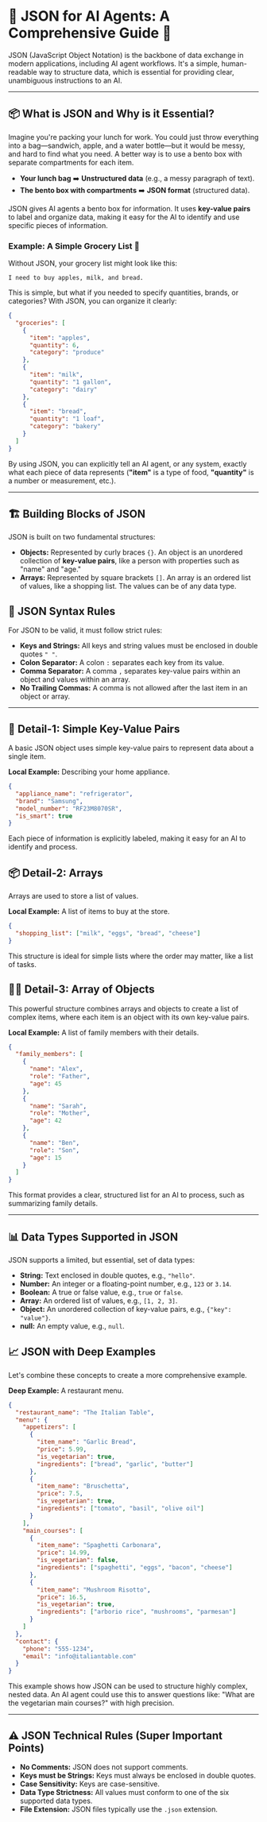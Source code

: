 # 🧠 JSON for AI Agents: A Comprehensive Guide 🤖

JSON (JavaScript Object Notation) is the backbone of data exchange in modern applications, including AI agent workflows. It's a simple, human-readable way to structure data, which is essential for providing clear, unambiguous instructions to an AI.

-----

## 📦 What is JSON and Why is it Essential?

Imagine you're packing your lunch for work. You could just throw everything into a bag—sandwich, apple, and a water bottle—but it would be messy, and hard to find what you need. A better way is to use a bento box with separate compartments for each item.

  - **Your lunch bag** ➡️ **Unstructured data** (e.g., a messy paragraph of text).
  - **The bento box with compartments** ➡️ **JSON format** (structured data).

JSON gives AI agents a bento box for information. It uses **key-value pairs** to label and organize data, making it easy for the AI to identify and use specific pieces of information.

### Example: A Simple Grocery List 🍎

Without JSON, your grocery list might look like this:

`I need to buy apples, milk, and bread.`

This is simple, but what if you needed to specify quantities, brands, or categories? With JSON, you can organize it clearly:

```json
{
  "groceries": [
    {
      "item": "apples",
      "quantity": 6,
      "category": "produce"
    },
    {
      "item": "milk",
      "quantity": "1 gallon",
      "category": "dairy"
    },
    {
      "item": "bread",
      "quantity": "1 loaf",
      "category": "bakery"
    }
  ]
}
```

By using JSON, you can explicitly tell an AI agent, or any system, exactly what each piece of data represents (**"item"** is a type of food, **"quantity"** is a number or measurement, etc.).

-----

## 🏗️ Building Blocks of JSON

JSON is built on two fundamental structures:

  - **Objects:** Represented by curly braces `{}`. An object is an unordered collection of **key-value pairs**, like a person with properties such as "name" and "age."
  - **Arrays:** Represented by square brackets `[]`. An array is an ordered list of values, like a shopping list. The values can be of any data type.

## 📝 JSON Syntax Rules

For JSON to be valid, it must follow strict rules:

  - **Keys and Strings:** All keys and string values must be enclosed in double quotes `" "`.
  - **Colon Separator:** A colon `:` separates each key from its value.
  - **Comma Separator:** A comma `,` separates key-value pairs within an object and values within an array.
  - **No Trailing Commas:** A comma is not allowed after the last item in an object or array.

-----

## 🔑 Detail-1: Simple Key-Value Pairs

A basic JSON object uses simple key-value pairs to represent data about a single item.

**Local Example:** Describing your home appliance.

```json
{
  "appliance_name": "refrigerator",
  "brand": "Samsung",
  "model_number": "RF23M8070SR",
  "is_smart": true
}
```

Each piece of information is explicitly labeled, making it easy for an AI to identify and process.

## 📦 Detail-2: Arrays

Arrays are used to store a list of values.

**Local Example:** A list of items to buy at the store.

```json
{
  "shopping_list": ["milk", "eggs", "bread", "cheese"]
}
```

This structure is ideal for simple lists where the order may matter, like a list of tasks.

## 👩‍💻 Detail-3: Array of Objects

This powerful structure combines arrays and objects to create a list of complex items, where each item is an object with its own key-value pairs.

**Local Example:** A list of family members with their details.

```json
{
  "family_members": [
    {
      "name": "Alex",
      "role": "Father",
      "age": 45
    },
    {
      "name": "Sarah",
      "role": "Mother",
      "age": 42
    },
    {
      "name": "Ben",
      "role": "Son",
      "age": 15
    }
  ]
}
```

This format provides a clear, structured list for an AI to process, such as summarizing family details.

-----

## 📊 Data Types Supported in JSON

JSON supports a limited, but essential, set of data types:

  - **String:** Text enclosed in double quotes, e.g., `"hello"`.
  - **Number:** An integer or a floating-point number, e.g., `123` or `3.14`.
  - **Boolean:** A true or false value, e.g., `true` or `false`.
  - **Array:** An ordered list of values, e.g., `[1, 2, 3]`.
  - **Object:** An unordered collection of key-value pairs, e.g., `{"key": "value"}`.
  - **null:** An empty value, e.g., `null`.

## 📈 JSON with Deep Examples

Let's combine these concepts to create a more comprehensive example.

**Deep Example:** A restaurant menu.

```json
{
  "restaurant_name": "The Italian Table",
  "menu": {
    "appetizers": [
      {
        "item_name": "Garlic Bread",
        "price": 5.99,
        "is_vegetarian": true,
        "ingredients": ["bread", "garlic", "butter"]
      },
      {
        "item_name": "Bruschetta",
        "price": 7.5,
        "is_vegetarian": true,
        "ingredients": ["tomato", "basil", "olive oil"]
      }
    ],
    "main_courses": [
      {
        "item_name": "Spaghetti Carbonara",
        "price": 14.99,
        "is_vegetarian": false,
        "ingredients": ["spaghetti", "eggs", "bacon", "cheese"]
      },
      {
        "item_name": "Mushroom Risotto",
        "price": 16.5,
        "is_vegetarian": true,
        "ingredients": ["arborio rice", "mushrooms", "parmesan"]
      }
    ]
  },
  "contact": {
    "phone": "555-1234",
    "email": "info@italiantable.com"
  }
}
```

This example shows how JSON can be used to structure highly complex, nested data. An AI agent could use this to answer questions like: "What are the vegetarian main courses?" with high precision.

-----

## ⚠️ JSON Technical Rules (Super Important Points)

  - **No Comments:** JSON does not support comments.
  - **Keys must be Strings:** Keys must always be enclosed in double quotes.
  - **Case Sensitivity:** Keys are case-sensitive.
  - **Data Type Strictness:** All values must conform to one of the six supported data types.
  - **File Extension:** JSON files typically use the `.json` extension.